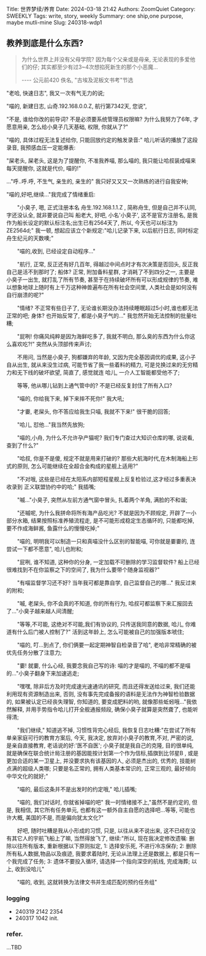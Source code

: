 Title: 世界梦续/养育
Date: 2024-03-18 21:42
Authors: ZoomQuiet
Category: SWEEKLY
Tags: write, story, weekly
Summary: one ship,one purpose, maybe mutli-mine
Slug: 240318-wdp1


## 教养到底是什么东西?
> 为什么世界上并没有父母学院? 因为每个父亲或是母亲, 无论表现的多爱他们的仔; 其实都至少有过3~4次想掐死新生的那个小恶魔...
>
> ---- 公元前420 佚名, "古埃及泥板文书考"节选

"老哈, 快速日志", 我又一次有气无力的说;

"喵的, 新建日志, 山奇.192.168.0.0.Z, 航行第7342天, 您说",

"不是, 谁给你改的前导词? 不是必须要系统管理员权限嘛? 为什么我努力了6年, 才愿意用亲, 怎么给小臭子几天基础, 权限, 你就从了?"

"喵的, 具体过程无法复述给你, 只能回放约定的触发录音:" 哈儿听话的播放了这段录音, 我预感血压一定能爆表:

"屎老头, 屎老头, 这是为了提醒你, 不准我养喵, 那么喵的, 我只能让哈叔装成喵来每天提醒你, 这就是代价, 喵的!"

..."呼..呼.呼, 不生气, 亲生的, 亲生的" 我只好又又又一次熟练的进行自我安神;

"喵的,好吧,继续..."我完成了情绪重启:

　　"小臭子, 嗯, 正式注册本名 舟生.192.168.1.1.Z , 简称舟生, 但是自己并不认同, 字还没认全, 就非要说自己叫 船老大, 好吧, 小名'小臭子', 这不是官方注册名, 是我作为船长设定的默认标注名;出生已有2564天了, 所以, 今天也可以标注为 ZE2564d;" 我一顿, 想起应该立个新规定:"哈儿记录下来, 以后航行日志, 同时标定 舟生纪元的天数噢;"

　　"喵的,收到, 已经设定自动程序..."

　　"航行, 正常, 反正还有好几百年, 得越过中间点时才有次决策是否回头, 反正我自己是活不到那时了; 船体? 正常, 附加备料星群, 才消耗了不到四分之一, 主要是小臭子一出生, 就打乱了所有节奏, 甚至于在持续破坏所有可以形成规律的节奏, 难以想象地球上随时有上千万这种神兽遍布在所有社会空间里, 人类社会是如何没有自行崩溃的呢?"

　　"情绪? 不正常有些日子了, 无论谁长期没办法持续睡眠超过5小时,谁也都无法正常的吧; 身体? 也开始反常了, 都是小臭子气的..." 我忽然开始无法控制的批量吐糟;

　　"屁咧! 你痛风纯粹是因为海鲜吃多了, 我就不明白, 那么臭的东西为什么你这么喜欢吃?!" 突然从头顶部传来声讨;

　　不用问, 当然是小臭子, 狗都嫌弃的年龄, 又因为完全基因调优的成果, 这小子自从出生, 就从来没生过病, 可能节省了我一些着料的精力, 可是兑换过来的无穷精力和无下线的破坏欲望, 简直了, 感觉就连 哈儿, 一介人工智能都受他不了;

　　等等, 他从哪儿钻到上通气管中的? 不是已经反复封住了所有入口?

　　"喵的, 你给我下来, 掉下来摔不死你!" 我大吼;

　　"才嫑, 老屎头, 你不答应给我生只喵, 我就不下来!" 很干脆的回答;

　　"哈儿, 怼他..."我当然先放狗;

　　"喵的,小舟, 为什么不允许孕产猫呢? 我们专门查过大知识仓库的哪, 说说看, 查到了什么?"

　　"哈叔, 你是不是傻, 规定不就是用来打破的? 那些大航海时代,在木制海船上形式的原则, 怎么可能继续在全超合金构成的星舰上适用?"

　　"不对哦, 这些是已经在太阳系内部短程星舰上反复检验过,这才经过多重表决收录到 正义联盟协约中的哈;" 我插嘴;

　　"嘁..."小臭子, 突然从左前方通气窗中冒头, 扎着两个羊角, 满脸的不和谐;

　　"还嘁呢, 为什么我拼命将所有海产品吃光? 不就是因为不顾规定, 开辟了一小部分水箱, 结果按照标准养殖流程走, 是不可能形成稳定生态循环的, 只能都吃掉, 要不作成海鲜酱, 鱼露什么的慢慢吃掉;"

　　"喵的, 明明我可以制造一只和真喵没什么区别的智能喵, 可你就是嫑嫑的, 连尝试一下都不愿意", 哈儿也附和;

　　"屁咧, 谁不知道, 这种你的分身, 一定加载不可删除的学习监督软件? 船上已经很难找到不在你监察之下的空间了, 我为什么要带个随身监视器?"

　　"有喵监督学习还不好? 当年我可都是靠自学, 自己监督自己的哪..." 我反过来的附和;

　　"嘁, 老屎头, 你不会真的不知道, 你的所有行为, 哈叔可都监察下来汇报回去了..."小臭子越来越人间清醒;

　　"等等,不可能, 这绝对不可能,我们有协议的, 只传送我同意的数据, 哈儿, 你难道有什么后门被人控制了?" 活到这年龄上, 怎么可能被自己的加强版本唬住;

　　"喵的, 叮...到点了, 你们俩要一起定期神智自检录音了哈", 老哈非常精确的被优先任务分散了注意力;

　　"嫑! 就嫑, 什么心经, 我要念我自己写的诗: 喵的才是喵的, 不喵的都不是喵的..."小臭子翻身下来加速逃走;

　　"嘿嘿, 除非后方及时完成速光速通讯的研究, 而且还得发送给过来, 我们还能利用现有资源制造出来, 否则, 没有事先完成备报的语料是无法作为神智检验数据的, 如果被认定已经丧失理智, 你知道的, 要变成肥料的哟, 就像那些蚯蚓哦..."我依然解释, 并用手势指令哈儿打开全舰通报频段, 确保小臭子就算是突然聋了, 也能听得清;

　　"我们继续," 知道逃不掉, 习惯性背完心经后, 我恢复日志吐糟:"在尝试了所有单亲家庭可行的教育方案后, 今天, 我决定, 放弃对小臭子的教育,不对, 严密的说, 是亲自直接教育, 老话说的好:'医不自医'; 小臭子就是我自己的克隆, 目的很单纯, 就是确保在联合统计局注册的基因能按计划第一个作为信标,插旗到比邻星B , 或是更加合适的某一卫星上, 并没要求执有该基因的人, 必须是杰出的, 优秀的, 技能树点满的超级人类哪; 只要是名正常的, 拥有人类基本常识的, 正常三观的, 最好倾向中华文化的就好;"

　　"喵的, 最后这条并不是出发时的约定哦," 哈儿插嘴;

　　"喵的, 我们对话时, 你就省掉喵的吧" 我一时情绪接不上,"虽然不是约定的, 但是, 我相信, 其它所有任务单元, 也都有这一额外自主自愿的选择吧...等等, 可能也许大概, 美国的不是, 而是偏向犹太文化?"

　　好吧, 随时吐糟是我从小形成的习惯, 只是, 以往从来不说出来, 这不已经在没有其它人的宇航飞船上了嘛, 当然得放飞了, 继续:"所以, 现在我决定修改遗嘱: 删除以往所有版本, 重新根据以下原则拟定, 1: 选择安乐死, 不进行冷冻保存; 2: 删除所有私人数据,物品以及痕迹, 我要求着陆时, 无论从法理上还是数据上, 都是只有一个我完成了任务; 3: 遗体不要投入循环, 请选择一个指向深空的航线, 完成海葬; 以上, 收到没哈儿"

　　"喵的, 收到, 这就转换为法律文书并生成匹配的预约任务组"

### logging

- 240319 2142 2354
- 240317 1042 init.

### refer.


...TBD